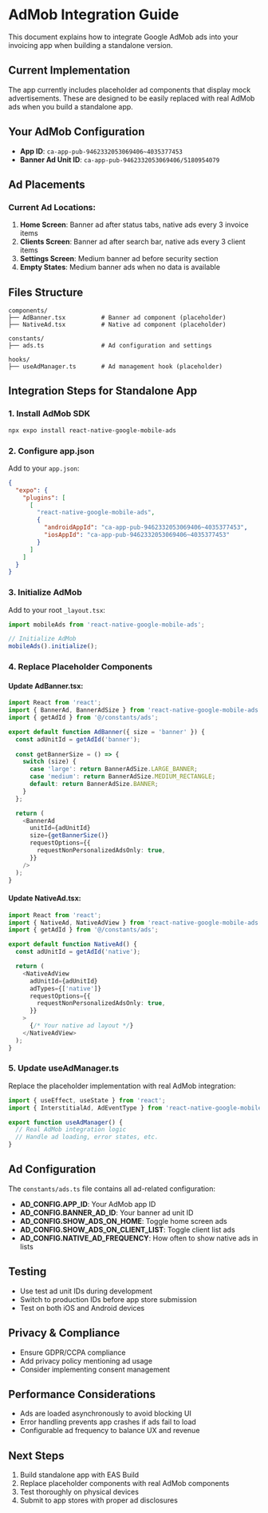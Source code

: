 # AdMob Integration Guide

This document explains how to integrate Google AdMob ads into your invoicing app when building a standalone version.

## Current Implementation

The app currently includes placeholder ad components that display mock advertisements. These are designed to be easily replaced with real AdMob ads when you build a standalone app.

## Your AdMob Configuration

- **App ID**: `ca-app-pub-9462332053069406~4035377453`
- **Banner Ad Unit ID**: `ca-app-pub-9462332053069406/5180954079`

## Ad Placements

### Current Ad Locations:
1. **Home Screen**: Banner ad after status tabs, native ads every 3 invoice items
2. **Clients Screen**: Banner ad after search bar, native ads every 3 client items  
3. **Settings Screen**: Medium banner ad before security section
4. **Empty States**: Medium banner ads when no data is available

## Files Structure

```
components/
├── AdBanner.tsx          # Banner ad component (placeholder)
├── NativeAd.tsx          # Native ad component (placeholder)

constants/
├── ads.ts                # Ad configuration and settings

hooks/
├── useAdManager.ts       # Ad management hook (placeholder)
```

## Integration Steps for Standalone App

### 1. Install AdMob SDK
```bash
npx expo install react-native-google-mobile-ads
```

### 2. Configure app.json
Add to your `app.json`:
```json
{
  "expo": {
    "plugins": [
      [
        "react-native-google-mobile-ads",
        {
          "androidAppId": "ca-app-pub-9462332053069406~4035377453",
          "iosAppId": "ca-app-pub-9462332053069406~4035377453"
        }
      ]
    ]
  }
}
```

### 3. Initialize AdMob
Add to your root `_layout.tsx`:
```typescript
import mobileAds from 'react-native-google-mobile-ads';

// Initialize AdMob
mobileAds().initialize();
```

### 4. Replace Placeholder Components

#### Update AdBanner.tsx:
```typescript
import React from 'react';
import { BannerAd, BannerAdSize } from 'react-native-google-mobile-ads';
import { getAdId } from '@/constants/ads';

export default function AdBanner({ size = 'banner' }) {
  const adUnitId = getAdId('banner');
  
  const getBannerSize = () => {
    switch (size) {
      case 'large': return BannerAdSize.LARGE_BANNER;
      case 'medium': return BannerAdSize.MEDIUM_RECTANGLE;
      default: return BannerAdSize.BANNER;
    }
  };

  return (
    <BannerAd
      unitId={adUnitId}
      size={getBannerSize()}
      requestOptions={{
        requestNonPersonalizedAdsOnly: true,
      }}
    />
  );
}
```

#### Update NativeAd.tsx:
```typescript
import React from 'react';
import { NativeAd, NativeAdView } from 'react-native-google-mobile-ads';
import { getAdId } from '@/constants/ads';

export default function NativeAd() {
  const adUnitId = getAdId('native');

  return (
    <NativeAdView
      adUnitId={adUnitId}
      adTypes={['native']}
      requestOptions={{
        requestNonPersonalizedAdsOnly: true,
      }}
    >
      {/* Your native ad layout */}
    </NativeAdView>
  );
}
```

### 5. Update useAdManager.ts
Replace the placeholder implementation with real AdMob integration:
```typescript
import { useEffect, useState } from 'react';
import { InterstitialAd, AdEventType } from 'react-native-google-mobile-ads';

export function useAdManager() {
  // Real AdMob integration logic
  // Handle ad loading, error states, etc.
}
```

## Ad Configuration

The `constants/ads.ts` file contains all ad-related configuration:

- **AD_CONFIG.APP_ID**: Your AdMob app ID
- **AD_CONFIG.BANNER_AD_ID**: Your banner ad unit ID  
- **AD_CONFIG.SHOW_ADS_ON_HOME**: Toggle home screen ads
- **AD_CONFIG.SHOW_ADS_ON_CLIENT_LIST**: Toggle client list ads
- **AD_CONFIG.NATIVE_AD_FREQUENCY**: How often to show native ads in lists

## Testing

- Use test ad unit IDs during development
- Switch to production IDs before app store submission
- Test on both iOS and Android devices

## Privacy & Compliance

- Ensure GDPR/CCPA compliance
- Add privacy policy mentioning ad usage
- Consider implementing consent management

## Performance Considerations

- Ads are loaded asynchronously to avoid blocking UI
- Error handling prevents app crashes if ads fail to load
- Configurable ad frequency to balance UX and revenue

## Next Steps

1. Build standalone app with EAS Build
2. Replace placeholder components with real AdMob components
3. Test thoroughly on physical devices
4. Submit to app stores with proper ad disclosures